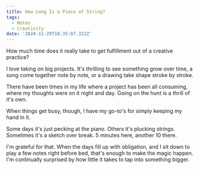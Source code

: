 ```yaml
---
title: How Long Is a Piece of String?
tags:
  - Notes
  - Creativity
date: '2024-11-29T10:35:07.322Z'
---
```


How much time does it really take to get fulfillment out of a creative practice?

I love taking on big projects. It's thrilling to see something grow over time, a song come together note by note, or a drawing take shape stroke by stroke.

There have been times in my life where a project has been all consuming, where my thoughts were on it night and day. Going on the hunt is a thrill of it's own.

When things get busy, though, I have my go-to's for simply keeping my hand in it.

Some days it's just pecking at the piano. Others it's plucking strings. Sometimes it's a sketch over break. 5 minutes here, another 10 there.

I'm grateful for that. When the days fill up with obligation, and I sit down to play a few notes right before bed, that's enough to make the magic happen. I'm continually surprised by how little it takes to tap into something bigger.
